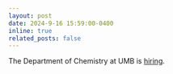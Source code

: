 ```yaml
---
layout: post
date: 2024-9-16 15:59:00-0400
inline: true
related_posts: false
---
```


The Department of Chemistry at UMB is <a href="https://employmentopportunities.umb.edu/en-us/job/524641/assistant-professor-inorganic-materials">hiring</a>.
